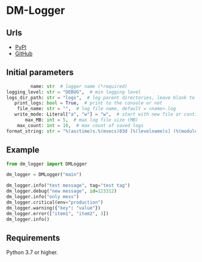 # DM-Logger

## Urls

* [PyPI](https://pypi.org/project/dm-logger/)
* [GitHub](https://github.com/DIMKA4621/dm-logger)

## Initial parameters

```python
         name: str  # logger name (*required)
logging_level: str = "DEBUG",  # min logging level
logs_dir_path: str = "logs",  # log parent directories, leave blank to not write
   print_logs: bool = True,  # print to the console or not
    file_name: str = "",  # log file name, default = <name>.log
   write_mode: Literal["a", "w"] = "w",  # start with new file or continue old one
       max_MB: int = 5,  # max log file size (MB)
    max_count: int = 10,  # max count of saved logs
format_string: str = "%(asctime)s.%(msecs)03d [%(levelname)s] (%(module)s.%(funcName)s:%(lineno)d) %(message)s",
```

## Example

```python
from dm_logger import DMLogger

dm_logger = DMLogger("main")

dm_logger.info("test message", tag="test tag")
dm_logger.debug("new message", id=123312)
dm_logger.info("only mess")
dm_logger.critical(env="production")
dm_logger.warning({"key": "value"})
dm_logger.error(["item1", "item2", 3])
dm_logger.info()
```

## Requirements

Python 3.7 or higher.
